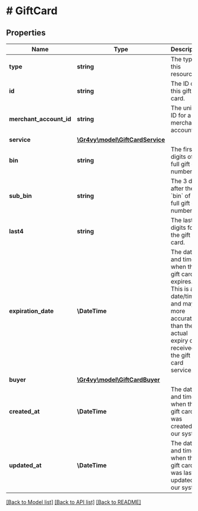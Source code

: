 # # GiftCard

## Properties

Name | Type | Description | Notes
------------ | ------------- | ------------- | -------------
**type** | **string** | The type of this resource. | [optional]
**id** | **string** | The ID of this gift card. | [optional]
**merchant_account_id** | **string** | The unique ID for a merchant account. | [optional]
**service** | [**\Gr4vy\model\GiftCardService**](GiftCardService.md) |  | [optional]
**bin** | **string** | The first 6 digits of the full gift card number. | [optional]
**sub_bin** | **string** | The 3 digits after the &#x60;bin&#x60; of the full gift card number. | [optional]
**last4** | **string** | The last 4 digits for the gift card. | [optional]
**expiration_date** | **\DateTime** | The date and time when this gift card expires. This is a full date/time and may be more accurate than the actual expiry date received by the gift card service. | [optional]
**buyer** | [**\Gr4vy\model\GiftCardBuyer**](GiftCardBuyer.md) |  | [optional]
**created_at** | **\DateTime** | The date and time when this gift card was created in our system. | [optional]
**updated_at** | **\DateTime** | The date and time when this gift card was last updated in our system. | [optional]

[[Back to Model list]](../../README.md#models) [[Back to API list]](../../README.md#endpoints) [[Back to README]](../../README.md)

